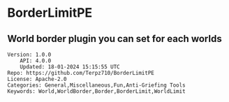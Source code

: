 # BorderLimitPE
## World border plugin you can set for each worlds
```properties
Version: 1.0.0
    API: 4.0.0
    Updated: 18-01-2024 15:15:55 UTC
Repo: https://github.com/Terpz710/BorderLimitPE
License: Apache-2.0
Categories: General,Miscellaneous,Fun,Anti-Griefing Tools
Keywords: World,WorldBorder,Border,BorderLimit,WorldLimit
```